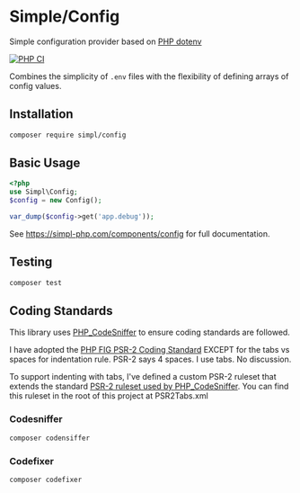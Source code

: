 # Simple/Config

Simple configuration provider based on [PHP dotenv](https://github.com/vlucas/phpdotenv)

[![PHP CI](https://github.com/simpl-php/config/actions/workflows/php.yml/badge.svg?branch=master)](https://github.com/simpl-php/config/actions/workflows/php.yml)

Combines the simplicity of `.env` files with the flexibility of defining arrays of config values.

## Installation

```bash
composer require simpl/config
```

## Basic Usage
```php
<?php
use Simpl\Config;
$config = new Config();

var_dump($config->get('app.debug'));
```

See <https://simpl-php.com/components/config> for full documentation.

## Testing

```bash
composer test
```

## Coding Standards
This library uses [PHP_CodeSniffer](http://www.squizlabs.com/php-codesniffer) to ensure coding standards are followed.

I have adopted the [PHP FIG PSR-2 Coding Standard](http://www.php-fig.org/psr/psr-2/) EXCEPT for the tabs vs spaces for indentation rule. PSR-2 says 4 spaces. I use tabs. No discussion.

To support indenting with tabs, I've defined a custom PSR-2 ruleset that extends the standard [PSR-2 ruleset used by PHP_CodeSniffer](https://github.com/squizlabs/PHP_CodeSniffer/blob/master/CodeSniffer/Standards/PSR2/ruleset.xml). You can find this ruleset in the root of this project at PSR2Tabs.xml


### Codesniffer

```bash
composer codensiffer
```

### Codefixer

```bash
composer codefixer
```